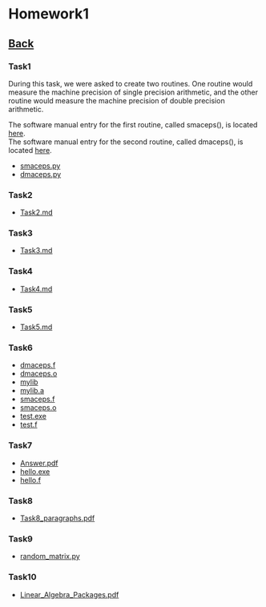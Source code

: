 # Homework1<br>

## [Back](../../../../math5610)

### Task1
During this task, we were asked to create two routines. One routine would measure the machine
precision of single precision arithmetic, and the other routine would measure the machine
precision of double precision arithmetic.

The software manual entry for the first routine, called smaceps(), is located [here](../software_manual/smaceps/smaceps.md).<br>
The software manual entry for the second routine, called dmaceps(), is located [here](../software_manual/smaceps/smaceps.html/software_manual/dmaceps/dmaceps.md).

- [smaceps.py](Task1/smaceps.py)
- [dmaceps.py](Task1/dmaceps.py)

### Task2
- [Task2.md](Task2/Task2.md)

### Task3
- [Task3.md](Task3/Task3.md)

### Task4
- [Task4.md](Task4/Task4.md)

### Task5
- [Task5.md](Task5/Task5.md)

### Task6
- [dmaceps.f](Task6/dmaceps.f)
- [dmaceps.o](Task6/dmaceps.o)
- [mylib](Task6/mylib)
- [mylib.a](Task6/mylib.a)
- [smaceps.f](Task6/smaceps.f)
- [smaceps.o](Task6/smaceps.o)
- [test.exe](Task6/test.exe)
- [test.f](Task6/test.f)

### Task7
- [Answer.pdf](Task7/Answer.pdf)
- [hello.exe](Task7/hello.exe)
- [hello.f](Task7/hello.f)

### Task8
- [Task8_paragraphs.pdf](Task8/Answer.pdf)

### Task9
- [random_matrix.py](Task9/random_matrix.py)

### Task10
- [Linear_Algebra_Packages.pdf](Task10/Linear_Algebra_Packages.pdf)
